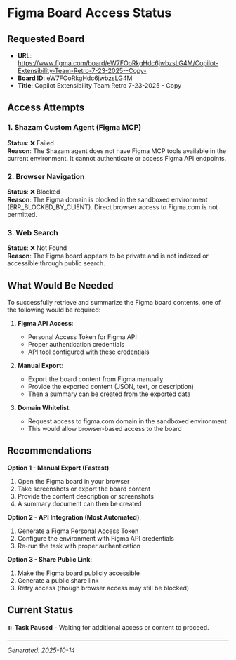 # Figma Board Access Status

## Requested Board
- **URL**: https://www.figma.com/board/eW7FOoRkgHdc6jwbzsLG4M/Copilot-Extensibility-Team-Retro-7-23-2025--Copy-
- **Board ID**: eW7FOoRkgHdc6jwbzsLG4M
- **Title**: Copilot Extensibility Team Retro 7-23-2025 - Copy

## Access Attempts

### 1. Shazam Custom Agent (Figma MCP)
**Status**: ❌ Failed  
**Reason**: The Shazam agent does not have Figma MCP tools available in the current environment. It cannot authenticate or access Figma API endpoints.

### 2. Browser Navigation
**Status**: ❌ Blocked  
**Reason**: The Figma domain is blocked in the sandboxed environment (ERR_BLOCKED_BY_CLIENT). Direct browser access to Figma.com is not permitted.

### 3. Web Search
**Status**: ❌ Not Found  
**Reason**: The Figma board appears to be private and is not indexed or accessible through public search.

## What Would Be Needed

To successfully retrieve and summarize the Figma board contents, one of the following would be required:

1. **Figma API Access**: 
   - Personal Access Token for Figma API
   - Proper authentication credentials
   - API tool configured with these credentials

2. **Manual Export**:
   - Export the board content from Figma manually
   - Provide the exported content (JSON, text, or description)
   - Then a summary can be created from the exported data

3. **Domain Whitelist**:
   - Request access to figma.com domain in the sandboxed environment
   - This would allow browser-based access to the board

## Recommendations

**Option 1 - Manual Export (Fastest)**:
1. Open the Figma board in your browser
2. Take screenshots or export the board content
3. Provide the content description or screenshots
4. A summary document can then be created

**Option 2 - API Integration (Most Automated)**:
1. Generate a Figma Personal Access Token
2. Configure the environment with Figma API credentials
3. Re-run the task with proper authentication

**Option 3 - Share Public Link**:
1. Make the Figma board publicly accessible
2. Generate a public share link
3. Retry access (though browser access may still be blocked)

## Current Status

⏸️ **Task Paused** - Waiting for additional access or content to proceed.

---
*Generated: 2025-10-14*
